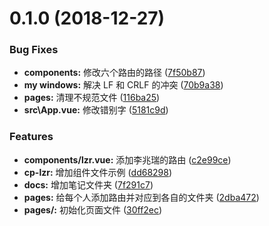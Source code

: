 # 0.1.0 (2018-12-27)


### Bug Fixes

* **components:** 修改六个路由的路径 ([7f50b87](https://github.com/junfeidao/sxproject/commit/7f50b87))
* **my windows:** 解决 LF 和 CRLF 的冲突 ([70b9a38](https://github.com/junfeidao/sxproject/commit/70b9a38))
* **pages:** 清理不规范文件 ([116ba25](https://github.com/junfeidao/sxproject/commit/116ba25))
* **src\App.vue:** 修改错别字 ([5181c9d](https://github.com/junfeidao/sxproject/commit/5181c9d))


### Features

* **components/lzr.vue:** 添加李兆瑞的路由 ([c2e99ce](https://github.com/junfeidao/sxproject/commit/c2e99ce))
* **cp-lzr:** 增加组件文件示例 ([dd68298](https://github.com/junfeidao/sxproject/commit/dd68298))
* **docs:** 增加笔记文件夹 ([7f291c7](https://github.com/junfeidao/sxproject/commit/7f291c7))
* **pages:** 给每个人添加路由并对应到各自的文件夹 ([2dba472](https://github.com/junfeidao/sxproject/commit/2dba472))
* **pages/:** 初始化页面文件 ([30ff2ec](https://github.com/junfeidao/sxproject/commit/30ff2ec))



